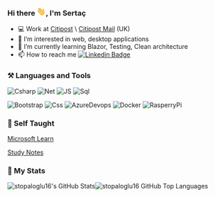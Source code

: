 <h3>Hi there <img src="/Img/Hi.gif" height="20px" width="20px">, I'm Sertaç</h3> 

- 💻 Work at <a href="https://citipost.com/" >Citipost</a> \ <a href="https://www.citipostmail.co.uk/" >Citipost Mail</a> (UK) 
- 👀 I’m interested in web, desktop applications
- 🌱 I’m currently learning Blazor, Testing, Clean architecture
- 📫 How to reach me  [![Linkedin Badge](https://img.shields.io/badge/-Linkedin-blue?style=flat&logo=Linkedin&logoColor=white)](https://www.linkedin.com/in/sertac-t-149919b9)

### ⚒️ Languages and Tools

![Csharp](https://img.shields.io/badge/CSharp-informational?style=for-the-badge&logo=c-sharp&logoColor=fff&color=darkgreen)
![Net](https://img.shields.io/badge/.NET-5C2D91?style=for-the-badge&logo=.net&logoColor=white)
![JS](https://img.shields.io/badge/JavaScript-informational?style=for-the-badge&logo=JavaScript&logocolor=F7DF1E)
![Sql](https://img.shields.io/badge/Microsoft_SQL_Server-CC2927?style=for-the-badge&logo=microsoft-sql-server&logoColor=white)

![Bootstrap](https://img.shields.io/badge/Bootstrap-informational?style=flat&logo=Bootstrap&color=7952B3&logoColor=white)
![Css](https://img.shields.io/badge/CSS3-informational?style=flat&logo=CSS3&color=1572B6)
![AzureDevops](https://img.shields.io/badge/Azure_DevOps-0078D7?style=flat&logo=azure-devops&logoColor=white)
![Docker](https://img.shields.io/badge/docker-%230db7ed.svg?style=flat&logo=docker&logoColor=white)
![RasperryPi](https://img.shields.io/badge/Raspberry%20Pi-A22846?style=flat&logo=Raspberry%20Pi&logoColor=white)

### 📎 Self Taught

<a href="https://docs.microsoft.com/en-us/users/sertac-8840/">Microsoft Learn</a>

<a href="https://sites.google.com/view/sertacstudynotes">Study Notes</a>

### 🏅 My Stats

<img height="180em" align="left" src="https://github-readme-stats.vercel.app/api?username=stopaloglu16&show_icons=true&theme=great-gatsby&count_private=true" alt="stopaloglu16's GitHub Stats" />
<img height="180em" align="left" src="https://github-readme-stats.vercel.app/api/top-langs/?username=stopaloglu16&theme=great-gatsby&layout=compact" 
    alt="stopaloglu16 GitHub Top Languages" />
    
    



<!---
Stopaloglu16/Stopaloglu16 is a ✨ special ✨ repository because its `README.md` (this file) appears on your GitHub profile.
You can click the Preview link to take a look at your changes.
--->
